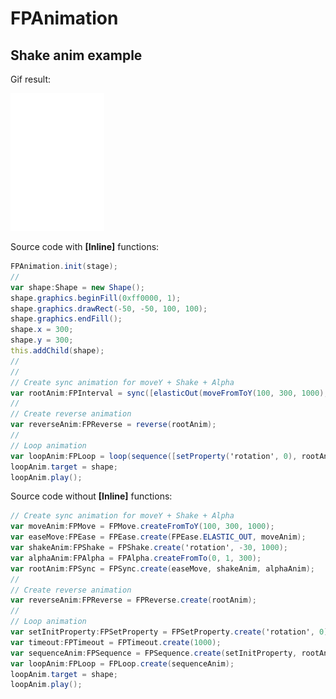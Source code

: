 # FPAnimation

## Shake anim example
Gif result:

<img src="images/shake_anim.gif" data-canonical-src="images/shake_anim.gif" width="150" />

Source code with **[Inline]** functions:
```ActionScript
FPAnimation.init(stage);
//
var shape:Shape = new Shape();
shape.graphics.beginFill(0xff0000, 1);
shape.graphics.drawRect(-50, -50, 100, 100);
shape.graphics.endFill();
shape.x = 300;
shape.y = 300;
this.addChild(shape);
//
//
// Create sync animation for moveY + Shake + Alpha
var rootAnim:FPInterval = sync([elasticOut(moveFromToY(100, 300, 1000), 0), shakeOn('rotation', -30, 1000, null), alphaFromTo(0, 1, 300)]);
//
// Create reverse animation
var reverseAnim:FPReverse = reverse(rootAnim);
//
// Loop animation
var loopAnim:FPLoop = loop(sequence([setProperty('rotation', 0), rootAnim, reverseAnim, timeout(1000)]), 0, 0);
loopAnim.target = shape;
loopAnim.play();
```

Source code without **[Inline]** functions: 
```ActionScript
// Create sync animation for moveY + Shake + Alpha
var moveAnim:FPMove = FPMove.createFromToY(100, 300, 1000);
var easeMove:FPEase = FPEase.create(FPEase.ELASTIC_OUT, moveAnim);
var shakeAnim:FPShake = FPShake.create('rotation', -30, 1000);
var alphaAnim:FPAlpha = FPAlpha.createFromTo(0, 1, 300);
var rootAnim:FPSync = FPSync.create(easeMove, shakeAnim, alphaAnim);
//
// Create reverse animation
var reverseAnim:FPReverse = FPReverse.create(rootAnim);
//
// Loop animation
var setInitProperty:FPSetProperty = FPSetProperty.create('rotation', 0);
var timeout:FPTimeout = FPTimeout.create(1000);
var sequenceAnim:FPSequence = FPSequence.create(setInitProperty, rootAnim, reverseAnim, timeout);
var loopAnim:FPLoop = FPLoop.create(sequenceAnim);
loopAnim.target = shape;
loopAnim.play();
```
